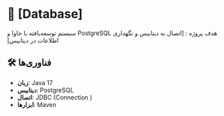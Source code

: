 # 🚀 [Database]
سیستم توسعه‌یافته با جاوا و PostgreSQL
هدف پروژه : [اتصال به دیتابیس و نگهداری اطلاعات در دیتابیس]

## 🛠️ فناوری‌ها
- **زبان**: Java 17
- **دیتابیس**: PostgreSQL
- **اتصال**: JDBC   (Connection )
- **ابزارها**: Maven

